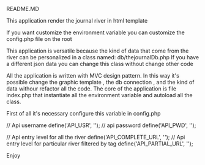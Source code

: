 README.MD

This application render the journal river in html template

If you want customize the environment variable you can customize the config.php file on the root

This application is versatile because the kind of data that come from the river can be personalized in 
a class named: db/thejournalDb.php
If you have a different json data you can change this class without change other code

All the application is written with MVC design pattern.
In this way it's possible change the graphic template , the db connection , and the kind of data withour refactor all the code.
The core of the application is file index.php that instantiate all the environment variable and autoload all the class.

First of all it's necessary configure this variable in config.php

// Api username
define('API_USR', '');
// api password
define('API_PWD', '');

// Api entry level for all the river
define('API_COMPLETE_URL', '');
// Api entry level for particular river filtered by tag
define('API_PARTIAL_URL', '');

Enjoy